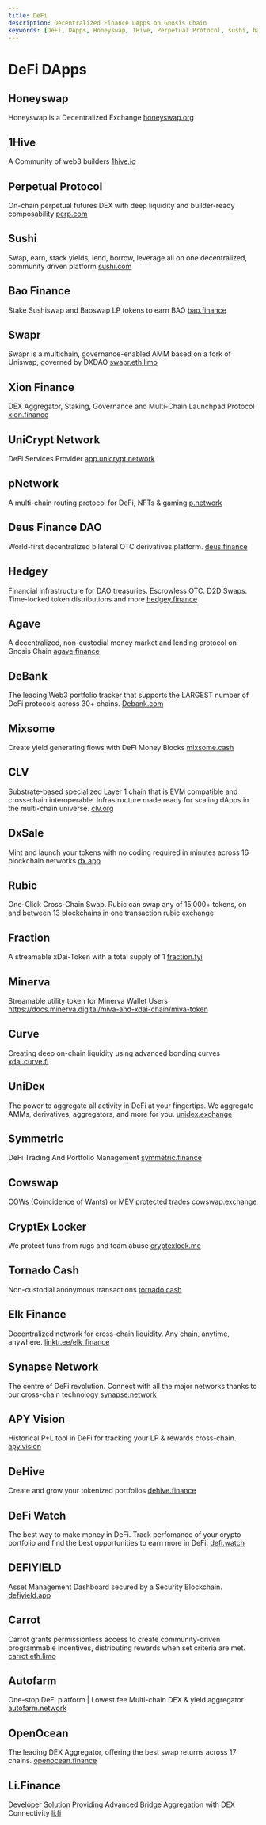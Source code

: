```yaml
---
title: DeFi
description: Decentralized Finance DApps on Gnosis Chain
keywords: [DeFi, DApps, Honeyswap, 1Hive, Perpetual Protocol, sushi, bao.finance, Swapr, Xion Finance, UniCrypt Network, pNetwork, Deus Finance DAO, Mixsome, Agave, Hedgey, DeBank, CLV, DxSale, Rubic, Fraction, Minerva, Curve, UniDex, Cowswap, CryptEx Locker, Tornado Cash, Elk Finance, Synapse Network, apy vision, DeHive, DeFi Watch, DeFi Yield, Carrot, Autofarm Network, OpenOcean, Li Finance] 
---
```


# DeFi DApps

## Honeyswap
Honeyswap is a Decentralized Exchange
[honeyswap.org](https://honeyswap.org)

## 1Hive
A Community of web3 builders
[1hive.io](https://1hive.io/#/farm)

## Perpetual Protocol
On-chain perpetual futures DEX with deep liquidity and builder-ready composability
[perp.com](https://perp.com)

## Sushi
Swap, earn, stack yields, lend, borrow, leverage all on one decentralized, community driven platform
[sushi.com](https://sushi.com)

## Bao Finance
Stake Sushiswap and Baoswap LP tokens to earn BAO
[bao.finance](https://bao.finance)

## Swapr
Swapr is a multichain, governance-enabled AMM based on a fork of Uniswap, governed by DXDAO
[swapr.eth.limo](https://swapr.eth.limo/)

## Xion Finance
DEX Aggregator, Staking, Governance and Multi-Chain Launchpad Protocol
[xion.finance](https://xion.finance)


## UniCrypt Network
DeFi Services Provider
[app.unicrypt.network](https://app.unicrypt.network)

## pNetwork
A multi-chain routing protocol for DeFi, NFTs & gaming
[p.network](https://p.network/)

## Deus Finance DAO
World-first decentralized bilateral OTC derivatives platform.
[deus.finance](https://deus.finance)

## Hedgey
Financial infrastructure for DAO treasuries. Escrowless OTC. D2D Swaps. Time-locked token distributions and more
[hedgey.finance](https://hedgey.finance/)

## Agave
A decentralized, non-custodial money market and lending protocol on Gnosis Chain
[agave.finance](https://agave.finance)

## DeBank
The leading Web3 portfolio tracker that supports the LARGEST number of DeFi protocols across 30+ chains.
[Debank.com](https://Debank.com)

## Mixsome
Create yield generating flows with DeFi Money Blocks
[mixsome.cash](https://mixsome.cash/)

## CLV
Substrate-based specialized Layer 1 chain that is EVM compatible and cross-chain interoperable. Infrastructure made ready for scaling dApps in the multi-chain universe.
[clv.org](https://clv.org/)

## DxSale
Mint and launch your tokens with no coding required in minutes across 16 blockchain networks 
[dx.app](https://dx.app)

## Rubic
One-Click Cross-Chain Swap. Rubic can swap any of 15,000+ tokens, on and between 13 blockchains in one transaction
[rubic.exchange](https://rubic.exchange/)

## Fraction
A streamable xDai-Token with a total supply of 1
[fraction.fyi](https://fraction.fyi/)

## Minerva
Streamable utility token for Minerva Wallet Users
https://docs.minerva.digital/miva-and-xdai-chain/miva-token

## Curve
Creating deep on-chain liquidity using advanced bonding curves
[xdai.curve.fi](https://xdai.curve.fi/)

## UniDex
The power to aggregate all activity in DeFi at your fingertips. We aggregate AMMs, derivatives, aggregators, and more for you.
[unidex.exchange](https://www.unidex.exchange/)

## Symmetric
DeFi Trading And Portfolio Management
[symmetric.finance](https://symmetric.finance)

## Cowswap
COWs (Coincidence of Wants) or MEV protected trades
[cowswap.exchange](https://cowswap.exchange/)

## CryptEx Locker
We protect funs from rugs and team abuse
[cryptexlock.me](https://cryptexlock.me/)

## Tornado Cash
Non-custodial anonymous transactions 
[tornado.cash](https://tornado.cash)

## Elk Finance
Decentralized network for cross-chain liquidity. Any chain, anytime, anywhere.
[linktr.ee/elk_finance](https://linktr.ee/elk_finance)

## Synapse Network
The centre of DeFi revolution. Connect with all the major networks thanks to our cross-chain technology
[synapse.network](https://synapse.network)

## APY Vision
Historical P+L tool in DeFi for tracking your LP & rewards cross-chain.
[apy.vision](https://apy.vision)

## DeHive
Create and grow your tokenized portfolios
[dehive.finance](https://dehive.finance)

## DeFi Watch
The best way to make money in DeFi. Track perfomance of your crypto portfolio and find the best opportunities to earn more in DeFi.
[defi.watch](https://defi.watch)

## DEFIYIELD
Asset Management Dashboard secured by a Security Blockchain.
[defiyield.app](https://defiyield.app/)

## Carrot
Carrot grants permissionless access to create community-driven programmable incentives, distributing rewards when set criteria are met.
[carrot.eth.limo](https://carrot.eth.limo)

## Autofarm
One-stop DeFi platform | Lowest fee Multi-chain DEX & yield aggregator
[autofarm.network](https://autofarm.network)

## OpenOcean
The leading DEX Aggregator, offering the best swap returns across 17 chains. 
[openocean.finance](https://openocean.finance)

## Li.Finance
Developer Solution Providing Advanced Bridge Aggregation with DEX Connectivity 
[li.fi](https://li.fi)